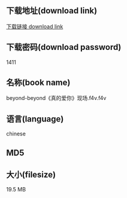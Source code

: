 ## 下载地址(download link)
[下载链接 download link](https://tutu365.netlify.app/?s=beyond-beyond%E3%80%8A%E7%9C%9F%E7%9A%84%E7%88%B1%E4%BD%A0%E3%80%8B%E7%8E%B0%E5%9C%BA.f4v)

## 下载密码(download password)
1411

## 名称(book name)
beyond-beyond《真的爱你》现场.f4v.f4v

## 语言(language)
chinese

## MD5


## 大小(filesize)
19.5 MB

